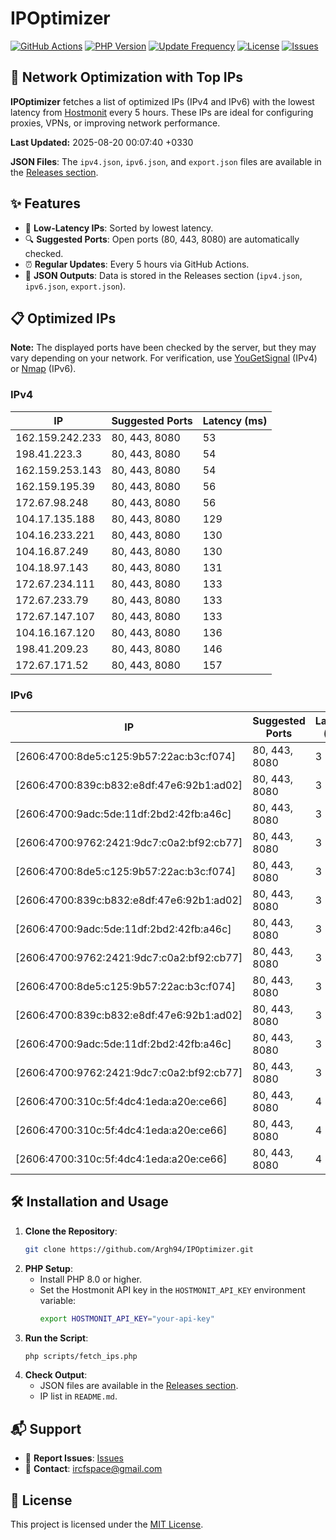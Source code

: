 # IPOptimizer

[![GitHub Actions](https://github.com/Argh94/IPOptimizer/workflows/IPOptimizer/badge.svg)](https://github.com/Argh94/IPOptimizer/actions)
[![PHP Version](https://img.shields.io/badge/PHP-8.0-blue)](https://www.php.net)
[![Update Frequency](https://img.shields.io/badge/Updates-Every%205%20Hours-green)](https://github.com/Argh94/IPOptimizer)
[![License](https://img.shields.io/badge/License-MIT-yellow)](https://opensource.org/licenses/MIT)
[![Issues](https://img.shields.io/github/issues/Argh94/IPOptimizer)](https://github.com/Argh94/IPOptimizer/issues)

## 🚀 Network Optimization with Top IPs

**IPOptimizer** fetches a list of optimized IPs (IPv4 and IPv6) with the lowest latency from [Hostmonit](https://hostmonit.com/) every 5 hours. These IPs are ideal for configuring proxies, VPNs, or improving network performance.

**Last Updated:** 2025-08-20 00:07:40 +0330

**JSON Files**: The `ipv4.json`, `ipv6.json`, and `export.json` files are available in the [Releases section](https://github.com/Argh94/IPOptimizer/releases).

## ✨ Features
- 📡 **Low-Latency IPs**: Sorted by lowest latency.
- 🔍 **Suggested Ports**: Open ports (80, 443, 8080) are automatically checked.
- ⏰ **Regular Updates**: Every 5 hours via GitHub Actions.
- 📄 **JSON Outputs**: Data is stored in the Releases section (`ipv4.json`, `ipv6.json`, `export.json`).

## 📋 Optimized IPs

**Note:** The displayed ports have been checked by the server, but they may vary depending on your network. For verification, use [YouGetSignal](https://www.yougetsignal.com/tools/open-ports/) (IPv4) or [Nmap](https://nmap.org/) (IPv6).

### IPv4
| IP | Suggested Ports | Latency (ms) |
|----|------------------|--------------|
| 162.159.242.233 | 80, 443, 8080 | 53 |
| 198.41.223.3 | 80, 443, 8080 | 54 |
| 162.159.253.143 | 80, 443, 8080 | 54 |
| 162.159.195.39 | 80, 443, 8080 | 56 |
| 172.67.98.248 | 80, 443, 8080 | 56 |
| 104.17.135.188 | 80, 443, 8080 | 129 |
| 104.16.233.221 | 80, 443, 8080 | 130 |
| 104.16.87.249 | 80, 443, 8080 | 130 |
| 104.18.97.143 | 80, 443, 8080 | 131 |
| 172.67.234.111 | 80, 443, 8080 | 133 |
| 172.67.233.79 | 80, 443, 8080 | 133 |
| 172.67.147.107 | 80, 443, 8080 | 133 |
| 104.16.167.120 | 80, 443, 8080 | 136 |
| 198.41.209.23 | 80, 443, 8080 | 146 |
| 172.67.171.52 | 80, 443, 8080 | 157 |

### IPv6
| IP | Suggested Ports | Latency (ms) |
|----|------------------|--------------|
| [2606:4700:8de5:c125:9b57:22ac:b3c:f074] | 80, 443, 8080 | 3 |
| [2606:4700:839c:b832:e8df:47e6:92b1:ad02] | 80, 443, 8080 | 3 |
| [2606:4700:9adc:5de:11df:2bd2:42fb:a46c] | 80, 443, 8080 | 3 |
| [2606:4700:9762:2421:9dc7:c0a2:bf92:cb77] | 80, 443, 8080 | 3 |
| [2606:4700:8de5:c125:9b57:22ac:b3c:f074] | 80, 443, 8080 | 3 |
| [2606:4700:839c:b832:e8df:47e6:92b1:ad02] | 80, 443, 8080 | 3 |
| [2606:4700:9adc:5de:11df:2bd2:42fb:a46c] | 80, 443, 8080 | 3 |
| [2606:4700:9762:2421:9dc7:c0a2:bf92:cb77] | 80, 443, 8080 | 3 |
| [2606:4700:8de5:c125:9b57:22ac:b3c:f074] | 80, 443, 8080 | 3 |
| [2606:4700:839c:b832:e8df:47e6:92b1:ad02] | 80, 443, 8080 | 3 |
| [2606:4700:9adc:5de:11df:2bd2:42fb:a46c] | 80, 443, 8080 | 3 |
| [2606:4700:9762:2421:9dc7:c0a2:bf92:cb77] | 80, 443, 8080 | 3 |
| [2606:4700:310c:5f:4dc4:1eda:a20e:ce66] | 80, 443, 8080 | 4 |
| [2606:4700:310c:5f:4dc4:1eda:a20e:ce66] | 80, 443, 8080 | 4 |
| [2606:4700:310c:5f:4dc4:1eda:a20e:ce66] | 80, 443, 8080 | 4 |

## 🛠️ Installation and Usage
1. **Clone the Repository**:
   ```bash
   git clone https://github.com/Argh94/IPOptimizer.git
   ```
2. **PHP Setup**:
   - Install PHP 8.0 or higher.
   - Set the Hostmonit API key in the `HOSTMONIT_API_KEY` environment variable:
     ```bash
     export HOSTMONIT_API_KEY="your-api-key"
     ```
3. **Run the Script**:
   ```bash
   php scripts/fetch_ips.php
   ```
4. **Check Output**:
   - JSON files are available in the [Releases section](https://github.com/Argh94/IPOptimizer/releases).
   - IP list in `README.md`.

## 📬 Support
- 🐛 **Report Issues**: [Issues](https://github.com/Argh94/IPOptimizer/issues)
- 📧 **Contact**: [ircfspace@gmail.com](mailto:ircfspace@gmail.com)

## 📄 License
This project is licensed under the [MIT License](https://github.com/Argh94/HandWave/blob/main/LICENCE).
